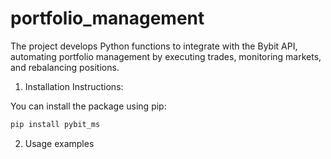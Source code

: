 # portfolio_management
The project develops Python functions to integrate with the Bybit API, automating portfolio management by executing trades, monitoring markets, and rebalancing positions.

1) Installation Instructions:

You can install the package using pip:

```python
pip install pybit_ms
```

2) Usage examples

